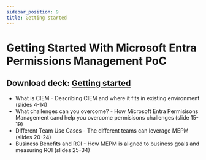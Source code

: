 ```yaml
---
sidebar_position: 9
title: Getting started
---
```


# Getting Started With Microsoft Entra Permissions Management PoC

## Download deck: [Getting started](./EPM_POC_Assets/01-MEPM_PoC_Getting_Started.pptx)

- What is CIEM - Describing CIEM and where it fits in existing environment (slides 4-14)
- What challenges can you overcome? - How Microsoft Entra Permisisons Management cand help you overcome permisisons challenges (slide 15-19)
- Different Team Use Cases - The different teams can leverage MEPM (slides 20-24)
- Business Benefits and ROI - How MEPM is aligned to business goals and measuring ROI (slides 25-34)
